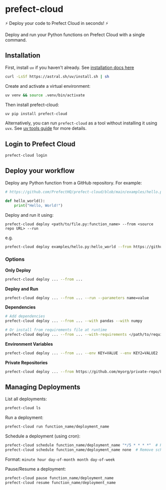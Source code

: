# prefect-cloud

:zap: Deploy your code to Prefect Cloud in seconds! :zap:

Deploy and run your Python functions on Prefect Cloud with a single command.

## Installation
First, install `uv` if you haven't already. See [installation docs here](https://docs.astral.sh/uv/getting-started/installation/)
```bash
curl -LsSf https://astral.sh/uv/install.sh | sh
```

Create and activate a virtual environment:
```bash
uv venv && source .venv/bin/activate
```

Then install prefect-cloud:
```bash
uv pip install prefect-cloud
```

Alternatively, you can run `prefect-cloud` as a tool without installing it using `uvx`. See [uv tools guide](https://docs.astral.sh/uv/guides/tools/) for more details.

## Login to Prefect Cloud

```bash
prefect-cloud login
```

## Deploy your workflow

Deploy any Python function from a GitHub repository. For example:

```python
# https://github.com/PrefectHQ/prefect-cloud/blob/main/examples/hello.py

def hello_world():
    print("Hello, World!")
```

Deploy and run it using:
```
prefect-cloud deploy <path/to/file.py:function_name> --from <source repo URL> --run
```
e.g.
```bash
prefect-cloud deploy examples/hello.py:hello_world --from https://github.com/PrefectHQ/prefect-cloud/ --run
```

### Options
**Only Deploy**
```bash
prefect-cloud deploy ... --from ...
```

**Deploy and Run**
```bash
prefect-cloud deploy ... --from ... --run --parameters name=value
```

**Dependencies**

```bash
# Add dependencies
prefect-cloud deploy ... --from ... --with pandas --with numpy

# Or install from requirements file at runtime
prefect-cloud deploy ... --from ... --with-requirements </path/to/requirements.txt>
```

**Environment Variables**
```bash
prefect-cloud deploy ... --from ... --env KEY=VALUE --env KEY2=VALUE2
```

**Private Repositories**
```bash
prefect-cloud deploy ... --from https://github.com/myorg/private-repo/blob/main/flows.py --credentials GITHUB_TOKEN
```

## Managing Deployments

List all deployments:
```bash
prefect-cloud ls
```

Run a deployment:
```bash
prefect-cloud run function_name/deployment_name
```

Schedule a deployment (using cron):
```bash
prefect-cloud schedule function_name/deployment_name "*/5 * * * *"  # Run every 5 minutes
prefect-cloud schedule function_name/deployment_name none  # Remove schedule
```
Format: `minute hour day-of-month month day-of-week`

Pause/Resume a deployment:
```bash
prefect-cloud pause function_name/deployment_name
prefect-cloud resume function_name/deployment_name
```
